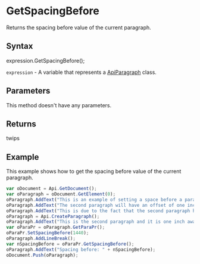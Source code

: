 # GetSpacingBefore

Returns the spacing before value of the current paragraph.

## Syntax

expression.GetSpacingBefore();

`expression` - A variable that represents a [ApiParagraph](../ApiParagraph.md) class.

## Parameters

This method doesn't have any parameters.

## Returns

twips

## Example

This example shows how to get the spacing before value of the current paragraph.

```javascript
var oDocument = Api.GetDocument();
var oParagraph = oDocument.GetElement(0);
oParagraph.AddText("This is an example of setting a space before a paragraph. ");
oParagraph.AddText("The second paragraph will have an offset of one inch from the top. ");
oParagraph.AddText("This is due to the fact that the second paragraph has this offset enabled.");
oParagraph = Api.CreateParagraph();
oParagraph.AddText("This is the second paragraph and it is one inch away from the first paragraph.");
var oParaPr = oParagraph.GetParaPr();
oParaPr.SetSpacingBefore(1440);
oParagraph.AddLineBreak();
var nSpacingBefore = oParaPr.GetSpacingBefore();
oParagraph.AddText("Spacing before: " + nSpacingBefore);
oDocument.Push(oParagraph);
```
